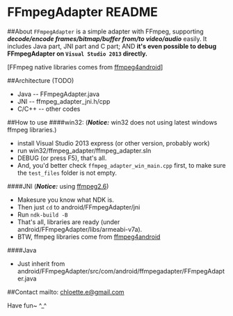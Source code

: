 FFmpegAdapter README
========

##About
`FFmpegAdapter` is a simple adapter with FFmpeg, supporting ***decode/encode frames/bitmap/buffer from/to video/audio*** easily. It includes Java part, JNI part and C part; AND **it's even possible to debug FFmpegAdapter on `Visual Studio 2013` directly.**

[FFmpeg native libraries comes from [ffmpeg4android](https://github.com/chloette/ffmpeg4android)]

##Architecture (TODO)
* Java -- FFmpegAdapter.java
* JNI -- ffmpeg_adapter_jni.h/cpp
* C/C++ -- other codes

##How to use
####win32:
(***Notice:*** win32 does not using latest windows ffmpeg libraries.)
* install Visual Studio 2013 express (or other version, probably work)
* run win32/ffmpeg_adapter/ffmpeg_adapter.sln
* DEBUG (or press F5), that's all.
* And, you'd better check `ffmpeg_adapter_win_main.cpp` first, to make sure the `test_files` folder is not empty.

####JNI
(***Notice:*** using [ffmpeg2.6](http://ffmpeg.org/))
* Makesure you know what NDK is.
* Then just `cd` to android/FFmpegAdapter/jni
* Run `ndk-build -B`
* That's all, libraries are ready (under android/FFmpegAdapter/libs/armeabi-v7a).
* BTW, ffmpeg libraries come from [ffmpeg4android](https://github.com/chloette/ffmpeg4android)

####Java
* Just inherit from android/FFmpegAdapter/src/com/android/ffmpegadapter/FFmpegAdapter.java

##Contact
mailto: chloette.e@gmail.com

Have fun~ ^_^
